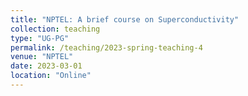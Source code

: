 ```yaml
---
title: "NPTEL: A brief course on Superconductivity"
collection: teaching
type: "UG-PG"
permalink: /teaching/2023-spring-teaching-4
venue: "NPTEL"
date: 2023-03-01
location: "Online"
---
```

